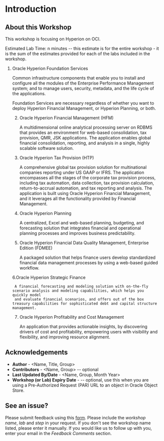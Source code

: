 # Introduction

## About this Workshop

This workshop is focusing on Hyperion on OCI. 

Estimated Lab Time: n minutes -- this estimate is for the entire workshop - it is the sum of the estimates provided for each of the labs included in the workshop.

1. Oracle Hyperion Foundation Services

      Common infrastructure components that enable you to install and configure all the modules of the Enterprise Performance Management system;
      and to manage users, security, metadata, and the life cycle of the applications.

      Foundation Services are necessary regardless of whether you want to deploy Hyperion Financial Management, or Hyperion Planning, or both.

    2. Oracle Hyperion Financial Management (HFM)

        A multidimensional online analytical processing server on RDBMS that provides an environment for web-based consolidation, tax provision, QMR, JSK applications.
        The application enables global financial consolidation, reporting, and analysis in a single, highly scalable software solution.

    3. Oracle Hyperion Tax Provision (HTP)

        A comprehensive global tax provision solution for multinational companies reporting under US GAAP or IFRS.
        The application encompasses all the stages of the corporate tax provision process, including tax automation,
        data collection, tax provision calculation, return-to-accrual automation, and tax reporting and analysis.
        The application is built using Oracle Hyperion Financial Management, and it leverages all the functionality provided by Financial Management.

    4. Oracle Hyperion Planning

        A centralized, Excel and web-based planning, budgeting, and forecasting solution that integrates financial and operational planning processes and improves business predictability.

    5. Oracle Hyperion Financial Data Quality Management, Enterprise Edition (FDMEE)

        A packaged solution that helps finance users develop standardized financial data management processes by using a web-based guided workflow.

    6.Oracle Hyperion Strategic Finance

        A financial forecasting and modeling solution with on-the-fly scenario analysis and modeling capabilities, which helps you quickly model
        and evaluate financial scenarios, and offers out of the box treasury capabilities for sophisticated debt and capital structure management.

    7. Oracle Hyperion Profitability and Cost Management

        An application that provides actionable insights, by discovering drivers of cost and profitability,
        empowering users with visibility and flexibility, and improving resource alignment.


## Acknowledgements
* **Author** - <Name, Title, Group>
* **Contributors** -  <Name, Group> -- optional
* **Last Updated By/Date** - <Name, Group, Month Year>
* **Workshop (or Lab) Expiry Date** - <Month Year> -- optional, use this when you are using a Pre-Authorized Request (PAR) URL to an object in Oracle Object Store.

## See an issue?
Please submit feedback using this [form](https://apexapps.oracle.com/pls/apex/f?p=133:1:::::P1_FEEDBACK:1). Please include the *workshop name*, *lab* and *step* in your request.  If you don't see the workshop name listed, please enter it manually. If you would like us to follow up with you, enter your email in the *Feedback Comments* section.
